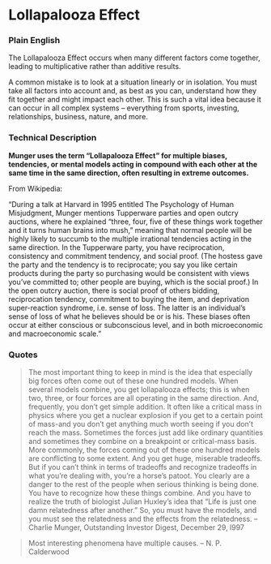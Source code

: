 # Lollapalooza Effect
### Plain English

The Lollapalooza Effect occurs when many different factors come together, leading to multiplicative rather than additive results.  

A common mistake is to look at a situation linearly or in isolation. You must take all factors into account and, as best as you can, understand how they fit together and might impact each other. This is such a vital idea because it can occur in all complex systems – everything from sports, investing, relationships, business, nature, and more.

### Technical Description

**Munger uses the term “Lollapalooza Effect” for multiple biases, tendencies, or mental models acting in compound with each other at the same time in the same direction, often resulting in extreme outcomes.**

From Wikipedia:

“During a talk at Harvard in 1995 entitled The Psychology of Human Misjudgment, Munger mentions Tupperware parties and open outcry auctions, where he explained “three, four, five of these things work together and it turns human brains into mush,” meaning that normal people will be highly likely to succumb to the multiple irrational tendencies acting in the same direction. In the Tupperware party, you have reciprocation, consistency and commitment tendency, and social proof. (The hostess gave the party and the tendency is to reciprocate; you say you like certain products during the party so purchasing would be consistent with views you’ve committed to; other people are buying, which is the social proof.) In the open outcry auction, there is social proof of others bidding, reciprocation tendency, commitment to buying the item, and deprivation super-reaction syndrome, i.e. sense of loss. The latter is an individual’s sense of loss of what he believes should be or is his. These biases often occur at either conscious or subconscious level, and in both microeconomic and macroeconomic scale.”

### Quotes

> The most important thing to keep in mind is the idea that especially big forces often come out of these one hundred models. When several models combine, you get lollapalooza effects; this is when two, three, or four forces are all operating in the same direction. And, frequently, you don’t get simple addition. It often like a critical mass in physics where you get a nuclear explosion if you get to a certain point of mass-and you don’t get anything much worth seeing if you don’t reach the mass. Sometimes the forces just add like ordinary quantities and sometimes they combine on a breakpoint or critical-mass basis. More commonly, the forces coming out of these one hundred models are conflicting to some extent. And you get huge, miserable tradeoffs. But if you can’t think in terms of tradeoffs and recognize tradeoffs in what you’re dealing with, you’re a horse’s patoot. You clearly are a danger to the rest of the people when serious thinking is being done. You have to recognize how these things combine. And you have to realize the truth of biologist Julian Huxley’s idea that “Life is just one damn relatedness after another.” So, you must have the models, and you must see the relatedness and the effects from the relatedness. – Charlie Munger, Outstanding Investor Digest, December 29, l997

> Most interesting phenomena have multiple causes. – N. P. Calderwood